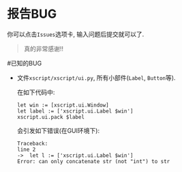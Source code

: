 # 报告BUG
你可以点击`Issues`选项卡, 输入问题后提交就可以了.
> 真的非常感谢!!

#已知的BUG
- 文件`xscript/xscript/ui.py`, 所有小部件(`Label`, `Button`等).
  
  在如下代码中:

  ```
  let win := [xscript.ui.Window]
  let label := ['xscript.ui.Label $win']
  xscript.ui.pack $label
  ```

  会引发如下错误(在GUI环境下):

  ```
  Traceback:
  line 2
  ->  let l := ['xscript.ui.Label $win']
  Error: can only concatenate str (not "int") to str
  ```
